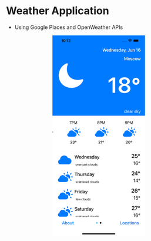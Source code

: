 # Weather Application

- Using Google Places and OpenWeather APIs
<p align="center">
    <img src="./images/app.png" width=50%>
</p>
